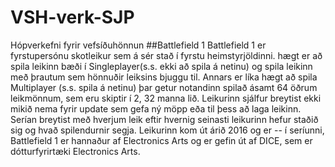 # VSH-verk-SJP
Hópverkefni fyrir vefsíðuhönnun
##Battlefield 1
Battlefield 1 er fyrstupersónu skotleikur sem á sér stað í fyrstu heimstyrjöldinni.
hægt er að spila leikinn bæði í Singleplayer(s.s. ekki að spila á netinu) og spila leikinn með þrautum sem
hönnuðir leiksins bjuggu til. Annars er líka hægt að spila Multiplayer (s.s. spila á netinu) þar getur notandinn
spilað ásamt 64 öðrum leikmönnum, sem eru skiptir í 2, 32 manna lið. Leikurinn sjálfur breytist ekki mikið nema fyrir
update sem gefa ný möpp eða til þess að laga leikinn. Serían breytist með hverjum leik eftir hvernig seinasti leikurinn
hefur staðið sig og hvað spilendurnir segja.
Leikurinn kom út árið 2016 og er -- í seríunni, Battlefield 1 er hannaður af Electronics Arts og er gefin út af DICE, sem er dótturfyrirtæki Electronics Arts.
